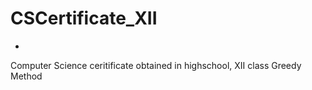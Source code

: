 # CSCertificate_XII
-
Computer Science ceritificate obtained in highschool, XII class
Greedy Method
